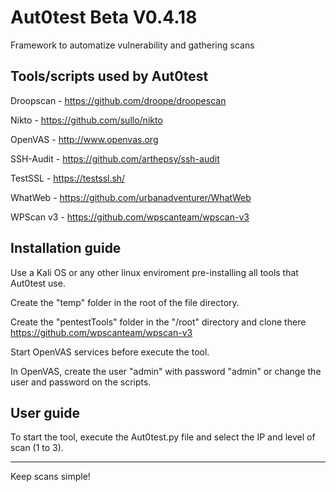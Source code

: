 # Aut0test Beta V0.4.18
Framework to automatize vulnerability and gathering scans


Tools/scripts used by Aut0test
--------------------------
Droopscan - https://github.com/droope/droopescan

Nikto     - https://github.com/sullo/nikto

OpenVAS   - http://www.openvas.org

SSH-Audit - https://github.com/arthepsy/ssh-audit

TestSSL   - https://testssl.sh/

WhatWeb   - https://github.com/urbanadventurer/WhatWeb

WPScan v3 - https://github.com/wpscanteam/wpscan-v3


Installation guide
-------------------
Use a Kali OS or any other linux enviroment pre-installing all tools that Aut0test use.

Create the "temp" folder in the root of the file directory.

Create the "pentestTools" folder in the "/root" directory and clone there https://github.com/wpscanteam/wpscan-v3

Start OpenVAS services before execute the tool.

In OpenVAS, create the user "admin" with password "admin" or change the user and password on the scripts.



User guide
-------------------
To start the tool, execute the Aut0test.py file and select the IP and level of scan (1 to 3).




----------------------
Keep scans simple!
